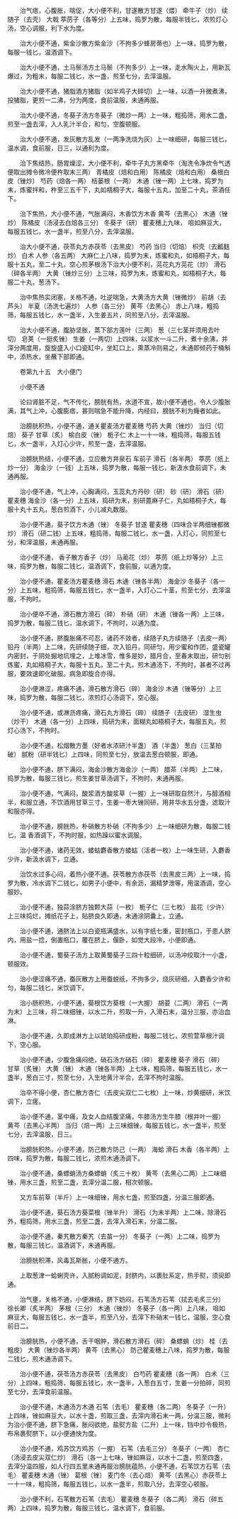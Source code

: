 <!-- { "loadSidebar": true } -->
　　治气痞，心腹胀，喘促，大小便不利，甘遂散方甘遂（煨） 牵牛子（炒） 续随子（去壳） 大戟 葶苈子（各等分）上五味，捣罗为散，每服半钱匕，浓煎灯心汤，空心调服，利下水为度。

　　治大小便不通，紫金沙散方紫金沙（不拘多少蜂房蒂也）上一味，捣罗为散，每服一钱匕，温酒调下。

　　治大小便不通，土马鬃汤方土马鬃（不拘多少）上一味，走水陶火上，用新瓦爆过，为粗末，每服二钱匕，水一盏，煎至七分，去滓温服。

　　治大小便不通，猪脂酒方猪脂（如半鸡子大碎切）上一味，以酒一升微煮沸，投猪脂，更煎一二沸，分为两度，食前温服，未通再服。

　　治大小便不通，冬葵子汤方冬葵子（微炒一两）上一味，粗捣筛，用水二盏，煎至一盏去滓，入人乳汁半合，和匀，空腹顿服。

　　治大小便不通，发灰散方乱发（一两净洗烧为灰）上一味细研，每服三钱匕，温水调，食前服，日三，以通利为度。

　　治下焦结热，肠胃燥涩，大小便不利，牵牛子丸方黑牵牛（淘洗令净炊令气透便取出摊令微冷便杵取末三两） 青橘皮（焙和白用） 陈橘皮（焙和白用） 桑根白皮（锉炒） 芍药（焙各一两） 栝蒌根（一两） 木通（锉一两）上七味，捣罗为末，炼蜜拌和，杵至三五千下，丸如梧桐子大，每服十五丸，加至二十丸，茶酒任下。

　　治下焦热，大小便不通，气胀满闷，木香饮方木香 黄芩（去黑心） 木通（锉炒） 陈橘皮（汤浸去白焙各三分） 冬葵子（研） 瞿麦穗上九味， 咀如麻豆大，每服五钱匕，水一盏半，煎至八分，去滓温服。

　　治大小便不通，茯苓丸方赤茯苓（去黑皮） 芍药 当归（切焙） 枳壳（去瓤麸炒） 白术 人参（各五两） 大麻仁上八味，捣罗为末，炼蜜和丸，如梧桐子大，每服十五丸，至二十丸，空心煎茅根汤下治大小便不利，芫花丸方芫花（炒） 滑石（碎各半两） 大黄（锉炒三分）上三味，捣罗为末，炼蜜和丸，如梧桐子大，每服二十丸，葱汤下。

　　治中焦热实闭塞，关格不通，吐逆喘急，大黄汤方大黄（锉微炒） 前胡（去芦头） 半夏（汤洗七遍炒） 人参（各三分） 黄芩（去黑心） 赤上八味，粗捣筛，每服五钱匕，水一盏半，入生姜五片，同煎至八分，去滓温服。

　　治大小便不通，腹胁坚胀，蒸下部方莲叶（三两） 葱（三七茎并须用去叶切） 皂荚（一挺炙锉） 生姜（一两切）上四味，以浆水一斗二升，煮十余沸，并滓分两度用，旋旋盛入小口瓷缸中，坐缸口上，熏蒸冷则易之，未通即倾药于桶斛中，添热水，坐蘸下部即通。

　　卷第九十五　大小便门

　　小便不通

　　论曰肾脏不足，气不传化，膀胱有热，水道不宣，故小便不通也，令人少腹胀满，其气上冲，心腹膨痞，甚则喘急不能升降，内经曰，膀胱不利为癃者如此。

　　治膀胱积热，小便不通，通关瞿麦汤方瞿麦穗 芍药 大黄（锉炒） 当归（切焙） 葵子 甘草（炙） 榆白皮（锉） 栀子仁 木上一十一味，粗捣筛，每服五钱匕，水一盏半，入灯心少许，煎至一盏，去滓温服。

　　治膀胱热结，小便不通，立应散方井泉石 车前子 滑石（各半两） 葶苈（纸上炒一分） 海金沙（一钱）上五味，捣罗为散，每服一钱匕，新汲水食前调下，未通再服。

　　治小便不通，气上冲，心胸满闷，玉蕊丸方丹砂（研） 砂（研） 滑石（研） 瞿麦穗 海金沙（各一分）上五味，捣研为末，别研蓖麻子仁，丸如梧桐子大，每服十丸十五丸，葱白煎酒下，小儿减丸数服。

　　治小便不通，葵子饮方木通（锉） 冬葵子 甘遂 瞿麦穗（四味合半两细锉都微炒） 滑石（研二钱）上五味，粗捣筛，每服二钱匕，水一盏，入灯心，同煎至七分，和滓温服，未通再服。

　　治小便不通， 香子散方香子（炒） 马蔺花（炒） 葶苈（纸上炒等分）上三味，捣罗为散，每服二钱匕，温酒调下，食前服，以通为度。

　　治小便不通，瞿麦汤方瞿麦穗 滑石 木通（锉各半两） 海金沙 冬葵子（各一分）上五味，粗捣筛，每服五钱匕，水一盏半，入灯心二十茎，煎至七分，去滓温服，不拘时。

　　治小便卒不通，滑石散方滑石（碎） 朴硝（研） 木通（锉各一两）上三味，捣罗为散，每服二钱匕，温水调下，不拘时，以通为度。

　　治小便不通，脐腹胀痛不可忍，诸药不效者，续随子丸方续随子（去皮一两） 铅丹（半两）上二味，先研续随子细，次入铅丹，同研匀，用少蜜和作团，盛瓷罐内密封，于阴处掘地坑埋之，上堆冰雪，惟多是妙，腊月合，至春末取出，研匀别炼蜜，丸如梧桐子大，每服十五丸，至二十丸，煎木通汤下，不拘时，甚者不过再服，要效速即化破服。病急即旋合亦得。

　　治小便淋涩，疼痛不通，滑石散方滑石（碎） 海金沙 木通（锉等分）上三味，捣罗为散，每服二钱匕，浓煎灯心汤调下，空心服。

　　治小便不通，或淋沥疼痛，滑石丸方滑石（碎） 续随子（去皮研） 湿生虫（炒干） 木通（各一分）上四味，捣研为末，面糊丸如梧桐子大，每服五丸，煎灯心汤下，不拘时。

　　治小便不通，松烟散方墨（好者水浓研汁半盏） 酒（半盏） 葱白（三茎拍破） 腻粉（研半钱匕）上四味，同煎至七分，放温去葱白顿服，即通。

　　治小便不通，脐下满闷，海金沙散方海金沙（一两） 腊茶（半两）上二味，捣罗为散，每服三钱匕，煎生姜甘草汤调下，不拘时，未通再服。

　　治小便不通，气满闷，酸浆酒方酸浆草（一握）上一味研取自然汁，与醇酒相半，和服立通，不饮酒用甘草三寸，生姜一枣大锉同研，用井华水五分盏，滤取汁和服亦得。

　　治小便不通，膀胱热，朴硝散方朴硝（不拘多少）上一味细研为散，每服二钱匕，温 香酒调下，不拘时服，如热躁以蜜水调服。

　　治小便不通，诸药无效，蝼蛄麝香散方蝼蛄（活者一枚）上一味生研，入麝香少许，新汲水调下，立通。

　　治饮水过多心闷，着热小便不通。茯苓散方赤茯苓（去黑皮三两）上一味，捣罗为散，冷水调下二钱匕，如男子小便中，有余沥，漏精梦泄等，用温酒调，空心服妙。

　　治小便不通，独蒜涂脐方独颗大蒜（一枚） 栀子仁（三七枚） 盐花（少许）上三味捣烂，摊纸花子上，贴脐良久即通，未通涂阴囊上，立通。

　　治小便不通，通脐法上以白瓷瓶满盛水，以有字纸七重，密封瓶口，于患人脐内，用盐一捻，倒置瓶口，覆在脐上，偃卧，如觉大段冷，小便即通。

　　治小便不通，蜀葵子汤方上取黄蜀葵子三四十粒细研，以汤冲绞取汁一小盏，顿服效。

　　治小便涩痛不通，蚕灰散方上用蚕蜕纸，不拘多少，烧灰研细，入麝香少许和匀，每服二钱匕，米饮调下。

　　治小肠积热，小便不通，葵根饮方葵根（一大握） 胡荽（二两） 滑石（一两为末）上三味，将二味细锉，以水二升，煎取一升，入滑石末，温分三服，亦治血淋。

　　治小便不通，久即成淋方上以琥珀捣研成粉，每服二钱匕，浓煎萱草根汁调下，空心服。

　　治小便不通，少腹急痛闷绝，硝石汤方硝石（碎） 瞿麦穗 葵子 滑石（碎） 甘草（炙锉） 大黄（锉） 木通（锉各半两）上七味，粗捣筛，每服五钱匕，水一盏半，葱白三寸，煎至七分，入生地黄汁半合，去滓不拘时温服。

　　治卒不得小便，杏仁散方杏仁（去皮尖双仁二七枚）上一味，炒黄细研，米饮调下，立瘥。

　　治小便不通，茎中痛，及女人血结腹坚痛，牛膝汤方生牛膝（根并叶一握） 黄芩（去黑心半两） 当归（焙一两）上三味细锉，每服五钱匕，水一盏半，煎至七分，去滓温服，日三。

　　治膀胱积热，小便不通，防己散方防己（一两） 海蛤 滑石 木香（各半两）上四味，捣罗为散，每服二钱匕，浓煎木通汤调下。

　　治小便不通，桑螵蛸汤方桑螵蛸（炙三十枚） 黄芩（去黑心二两）上二味细锉，用水三盏，煎至二盏，去滓分温二服，相次顿服。

　　又方车前草（半斤）上一味细锉，用水七盏，煎至四盏，分温三服即通。

　　治小便不通，葵石汤方葵菜根（锉半升） 滑石（为末半两）上二味，除滑石外，粗捣筛，用水三盏，煎至二盏，去滓入滑石末，分温二服。

　　治小便不通，秦艽散方秦艽（去苗一分） 冬葵子（一两）上二味，捣罗为散，每服三钱匕，温酒调下，未通再服。

　　治膀胱积滞，风毒瓦斯胀，小便不通方。

　　上取葱津一蛤蜊壳许，入腻粉调如泥，封脐内，以裹肚系定，热手熨，须臾即通。

　　治气壅，关格不通，小便淋结，脐下妨闷，石苇汤方石苇（拭去毛炙三分） 徐长卿（炙半两） 茅根（三分） 木通（锉炒） 冬葵子（各一两）上八味， 咀如麻豆大，每服五钱匕，水一盏半，煎至八分，去滓下朴硝末一钱匕，温服，空心食前日二。

　　治膀胱热，小便不通，舌干咽肿，滑石散方滑石（碎） 桑螵蛸（炒） 桂（去粗皮） 大黄（锉炒各半两） 黄芩（去黑心） 防己瞿麦穗上八味，捣罗为散，每服二钱匕，煎木通汤调下。

　　治小便不通，茯苓汤方赤茯苓（去黑皮） 白芍药 瞿麦穗（各一两） 白术（三分）上四味，粗捣筛，每服五钱匕，水一盏半，入葱白五寸，生姜一分拍碎，同煎至七分，去滓食前温服。

　　治小便不通，木通汤方木通 石苇（去毛） 瞿麦穗（各二两） 冬葵子（一升）上四味，锉如麻豆大，以水十盏，煎取三盏，去滓内滑石末一两，分温三服，微利为治小便不通，脐下急痛，胀闷欲绝，盐熨方盐（二升）上一味，铛中炒令极热，布帛裹熨脐下，以小便通快为度。

　　治小便不通，鸡苏饮方鸡苏（一握） 石苇（去毛三分） 冬葵子（一两） 杏仁（汤浸去皮尖双仁炒） 滑石（各一上七味，锉如麻豆，以水十二盏，煎至四盏，去滓分温四服，如人行四五里未通再服治膀胱蕴热，小便不通，石苇饮方石苇（去毛） 瞿麦穗 木通（锉） 葛根（锉） 麦门冬（去心焙） 黄芩（去黑心）赤茯苓上一十一味，粗捣筛，每服五钱匕，以水一盏半，煎取八分，去滓空心顿服。

　　治小便不利，石苇散方石苇（去毛） 瞿麦穗 冬葵子（各二两） 滑石（碎五两）上四味，捣罗为散，每服三钱匕，温水调下，食前服。

